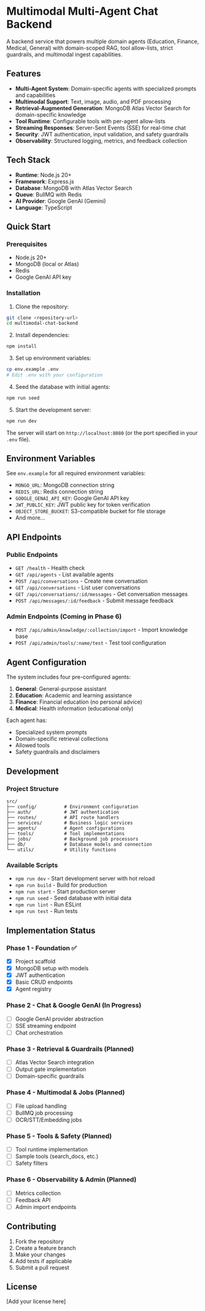 # Multimodal Multi-Agent Chat Backend

A backend service that powers multiple domain agents (Education, Finance, Medical, General) with domain-scoped RAG, tool allow-lists, strict guardrails, and multimodal ingest capabilities.

## Features

- **Multi-Agent System**: Domain-specific agents with specialized prompts and capabilities
- **Multimodal Support**: Text, image, audio, and PDF processing
- **Retrieval-Augmented Generation**: MongoDB Atlas Vector Search for domain-specific knowledge
- **Tool Runtime**: Configurable tools with per-agent allow-lists
- **Streaming Responses**: Server-Sent Events (SSE) for real-time chat
- **Security**: JWT authentication, input validation, and safety guardrails
- **Observability**: Structured logging, metrics, and feedback collection

## Tech Stack

- **Runtime**: Node.js 20+
- **Framework**: Express.js
- **Database**: MongoDB with Atlas Vector Search
- **Queue**: BullMQ with Redis
- **AI Provider**: Google GenAI (Gemini)
- **Language**: TypeScript

## Quick Start

### Prerequisites

- Node.js 20+
- MongoDB (local or Atlas)
- Redis
- Google GenAI API key

### Installation

1. Clone the repository:
```bash
git clone <repository-url>
cd multimodal-chat-backend
```

2. Install dependencies:
```bash
npm install
```

3. Set up environment variables:
```bash
cp env.example .env
# Edit .env with your configuration
```

4. Seed the database with initial agents:
```bash
npm run seed
```

5. Start the development server:
```bash
npm run dev
```

The server will start on `http://localhost:8080` (or the port specified in your `.env` file).

## Environment Variables

See `env.example` for all required environment variables:

- `MONGO_URL`: MongoDB connection string
- `REDIS_URL`: Redis connection string
- `GOOGLE_GENAI_API_KEY`: Google GenAI API key
- `JWT_PUBLIC_KEY`: JWT public key for token verification
- `OBJECT_STORE_BUCKET`: S3-compatible bucket for file storage
- And more...

## API Endpoints

### Public Endpoints

- `GET /health` - Health check
- `GET /api/agents` - List available agents
- `POST /api/conversations` - Create new conversation
- `GET /api/conversations` - List user conversations
- `GET /api/conversations/:id/messages` - Get conversation messages
- `POST /api/messages/:id/feedback` - Submit message feedback

### Admin Endpoints (Coming in Phase 6)

- `POST /api/admin/knowledge/:collection/import` - Import knowledge base
- `POST /api/admin/tools/:name/test` - Test tool configuration

## Agent Configuration

The system includes four pre-configured agents:

1. **General**: General-purpose assistant
2. **Education**: Academic and learning assistance
3. **Finance**: Financial education (no personal advice)
4. **Medical**: Health information (educational only)

Each agent has:
- Specialized system prompts
- Domain-specific retrieval collections
- Allowed tools
- Safety guardrails and disclaimers

## Development

### Project Structure

```
src/
├── config/          # Environment configuration
├── auth/            # JWT authentication
├── routes/          # API route handlers
├── services/        # Business logic services
├── agents/          # Agent configurations
├── tools/           # Tool implementations
├── jobs/            # Background job processors
├── db/              # Database models and connection
└── utils/           # Utility functions
```

### Available Scripts

- `npm run dev` - Start development server with hot reload
- `npm run build` - Build for production
- `npm run start` - Start production server
- `npm run seed` - Seed database with initial data
- `npm run lint` - Run ESLint
- `npm run test` - Run tests

## Implementation Status

### Phase 1 - Foundation ✅
- [x] Project scaffold
- [x] MongoDB setup with models
- [x] JWT authentication
- [x] Basic CRUD endpoints
- [x] Agent registry

### Phase 2 - Chat & Google GenAI (In Progress)
- [ ] Google GenAI provider abstraction
- [ ] SSE streaming endpoint
- [ ] Chat orchestration

### Phase 3 - Retrieval & Guardrails (Planned)
- [ ] Atlas Vector Search integration
- [ ] Output gate implementation
- [ ] Domain-specific guardrails

### Phase 4 - Multimodal & Jobs (Planned)
- [ ] File upload handling
- [ ] BullMQ job processing
- [ ] OCR/STT/Embedding jobs

### Phase 5 - Tools & Safety (Planned)
- [ ] Tool runtime implementation
- [ ] Sample tools (search_docs, etc.)
- [ ] Safety filters

### Phase 6 - Observability & Admin (Planned)
- [ ] Metrics collection
- [ ] Feedback API
- [ ] Admin import endpoints

## Contributing

1. Fork the repository
2. Create a feature branch
3. Make your changes
4. Add tests if applicable
5. Submit a pull request

## License

[Add your license here]
